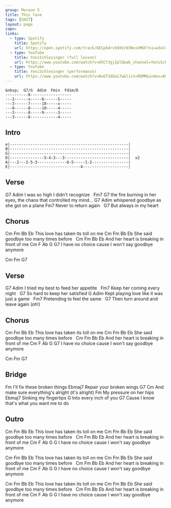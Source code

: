 ```yaml
---
group: Maroon 5
title: This love
tags: [SHIT]
layout: page
capo: 
links: 
  - type: Spotify
    title: Spotify
    url: https://open.spotify.com/track/6ECp64rv50XVz93WvxXMGF?si=w3xCq7WRQ-CBuCVaLNKshw
  - type: YouTube
    title: YoniSchlesinger (full lesson)
    url: https://www.youtube.com/watch?v=85CYJgjZplQ&ab_channel=YoniSchlesinger
  - type: YouTube
    title: YoniSchlesinger (performance)
    url: https://www.youtube.com/watch?v=NuGT3dQai7w&list=RDMM&index=8&ab_channel=YoniSchlesinger
---
```


```chordpro
&nbsp;  G7/G  Adim  Fmin  Fdim/D
----------8------------------
---2------x-----8------5-----
---3------7-----10-----x-----
---0------8-----10-----4-----
---3------8-----9------3-----
---3------8------------4-----
```

## Intro

```chordpro
e|----------------------------------------------------|
B|----------------------------------------------------|
G|----------------------------------------------------|
D|---------------5-4-3---3----------------------------|  x2
A|---2---2-5-3-------------6-5-----1-2----------------|
E|-------------------------------4--------------------|
```

## Verse

G7                      Adim
I was so high I didn't recognize
&nbsp;         Fm7                                  G7
the fire burning in her eyes, the chaos that controlled my mind...
G7                            Adim
whispered goodbye as she got on a plane
Fm7
Never to return again
&nbsp;                G7
But always in my heart

## Chorus

 Cm  Fm       Bb        Eb
This love has taken its toll on me
 Cm          Fm      Bb           Eb
She said goodbye too many times before
&nbsp;   Cm  Fm       Bb          Eb
And her heart is breaking in front of me
 Cm       F           Ab              G     G7
I have no choice cause I won't say goodbye anymore

Cm  Fm  G7

## Verse

G7                           Adim
I tried my best to feed her appetite
&nbsp;               Fm7
Keep her coming every night
&nbsp;                   G7
So hard to keep her satisfied
G                             Adim
Kept playing love like it was just a game
&nbsp;             Fm7
Pretending to feel the same
&nbsp;                    G7
Then turn around and leave again  (oh!)

## Chorus

 Cm  Fm       Bb        Eb
This love has taken its toll on me
 Cm          Fm      Bb           Eb
She said goodbye too many times before
&nbsp;   Cm  Fm       Bb          Eb
And her heart is breaking in front of me
 Cm       F           Ab              G     G7
I have no choice cause I won't say goodbye anymore

Cm  Fm  G7

## Bridge

Fm
I'll fix these broken things
Ebmaj7
Repair your broken wings
G7                          Cm
And make sure everything's alright (it's alright)
Fm
My pressure on her hips
Ebmaj7
Sinking my fingertips
G
Into every inch of you
G7
Cause I know that's what you want me to do

## Outro

 Cm  Fm       Bb        Eb
This love has taken its toll on me
 Cm          Fm      Bb           Eb
She said goodbye too many times before
&nbsp;   Cm  Fm       Bb          Eb
And her heart is breaking in front of me
 Cm       F           Ab              G     G
I have no choice cause I won't say goodbye anymore

Cm  Fm       Bb        Eb
This love has taken its toll on me
 Cm          Fm      Bb           Eb
She said goodbye too many times before
&nbsp;   Cm  Fm       Bb          Eb
And her heart is breaking in front of me
 Cm       F           Ab              G     G
I have no choice cause I won't say goodbye anymore

 Cm  Fm       Bb        Eb
This love has taken its toll on me
 Cm          Fm      Bb           Eb
She said goodbye too many times before
&nbsp;   Cm  Fm       Bb          Eb
And her heart is breaking in front of me
 Cm       F           Ab              G     G
I have no choice cause I won't say goodbye anymore
